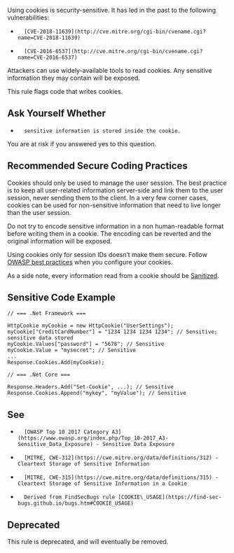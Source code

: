 Using cookies is security-sensitive. It has led in the past to the following vulnerabilities:
 
-	    [CVE-2018-11639](http://cve.mitre.org/cgi-bin/cvename.cgi?name=CVE-2018-11639)
-	    [CVE-2016-6537](http://cve.mitre.org/cgi-bin/cvename.cgi?name=CVE-2016-6537)

Attackers can use widely-available tools to read cookies. Any sensitive information they may contain will be exposed.
 
This rule flags code that writes cookies.
 
## Ask Yourself Whether

-	    sensitive information is stored inside the cookie.

You are at risk if you answered yes to this question.
 
## Recommended Secure Coding Practices
 
Cookies should only be used to manage the user session. The best practice is to keep all user-related information server-side and link them to the user session, never sending them to the client. In a very few corner cases, cookies can be used for non-sensitive information that need to live longer than the user session.
 
Do not try to encode sensitive information in a non human-readable format before writing them in a cookie. The encoding can be reverted and the original information will be exposed.
 
Using cookies only for session IDs doesn’t make them secure. Follow [OWASP best practices](https://www.owasp.org/index.php/Session_Management_Cheat_Sheet#Cookies) when you configure your cookies.
 
As a side note, every information read from a cookie should be [Sanitized](https://www.owasp.org/index.php/Input_Validation_Cheat_Sheet).
 
## Sensitive Code Example

    // === .Net Framework ===
    
    HttpCookie myCookie = new HttpCookie("UserSettings");
    myCookie["CreditCardNumber"] = "1234 1234 1234 1234"; // Sensitive; sensitive data stored
    myCookie.Values["password"] = "5678"; // Sensitive
    myCookie.Value = "mysecret"; // Sensitive
    ...
    Response.Cookies.Add(myCookie);

    // === .Net Core ===
    
    Response.Headers.Add("Set-Cookie", ...); // Sensitive
    Response.Cookies.Append("mykey", "myValue"); // Sensitive

## See

-	    [OWASP Top 10 2017 Category A3](https://www.owasp.org/index.php/Top_10-2017_A3-Sensitive_Data_Exposure) - Sensitive Data Exposure
-	    [MITRE, CWE-312](https://cwe.mitre.org/data/definitions/312) - Cleartext Storage of Sensitive Information
-	    [MITRE, CWE-315](https://cwe.mitre.org/data/definitions/315) - Cleartext Storage of Sensitive Information in a Cookie
-	    Derived from FindSecBugs rule [COOKIE\_USAGE](https://find-sec-bugs.github.io/bugs.htm#COOKIE_USAGE)

## Deprecated
 
This rule is deprecated, and will eventually be removed.